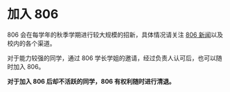 ---
---

# 加入 806

806 会在每学年的秋季学期进行较大规模的招新，具体情况请关注 [806 新闻](/news/)以及校内的各个渠道。

对于能力较强的同学，通过 806 学长学姐的邀请，经过负责人认可后，也可以随时加入 806。

**对于加入 806 后却不活跃的同学，806 有权利随时进行清退。**
